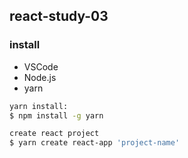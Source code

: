 ## react-study-03

### install
- VSCode
- Node.js
- yarn

``` bash
yarn install:
$ npm install -g yarn

create react project
$ yarn create react-app 'project-name'
```
